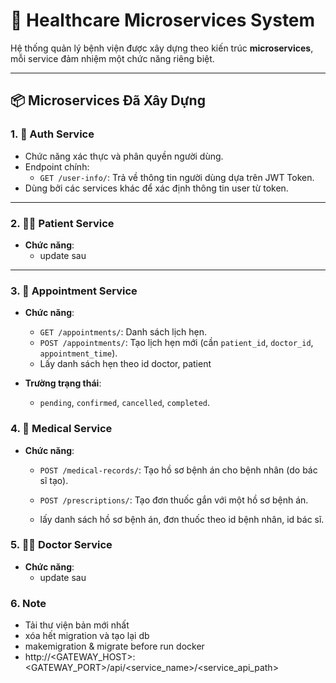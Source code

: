 # 🏥 Healthcare Microservices System

Hệ thống quản lý bệnh viện được xây dựng theo kiến trúc **microservices**, mỗi service đảm nhiệm một chức năng riêng biệt.

---

## 📦 Microservices Đã Xây Dựng

### 1. 🔐 Auth Service

- Chức năng xác thực và phân quyền người dùng.
- Endpoint chính:
  - `GET /user-info/`: Trả về thông tin người dùng dựa trên JWT Token.
- Dùng bởi các services khác để xác định thông tin user từ token.

---

### 2. 🧑‍⚕️ Patient Service

- **Chức năng**:
  - update sau

---

### 3. 📅 Appointment Service

- **Chức năng**:

  - `GET /appointments/`: Danh sách lịch hẹn.
  - `POST /appointments/`: Tạo lịch hẹn mới (cần `patient_id`, `doctor_id`, `appointment_time`).
  - Lấy danh sách hẹn theo id doctor, patient

- **Trường trạng thái**:
  - `pending`, `confirmed`, `cancelled`, `completed`.

### 4. 🧾 Medical Service

- **Chức năng**:

  - `POST /medical-records/`: Tạo hồ sơ bệnh án cho bệnh nhân (do bác sĩ tạo).

  - `POST /prescriptions/`: Tạo đơn thuốc gắn với một hồ sơ bệnh án.

  - lấy danh sách hồ sơ bệnh án, đơn thuốc theo id bệnh nhân, id bác sĩ.

### 5. 🧑‍⚕️ Doctor Service

- **Chức năng**:
  - update sau

### 6. Note

- Tải thư viện bản mới nhất
- xóa hết migration và tạo lại db
- makemigration & migrate before run docker
- http://<GATEWAY_HOST>:<GATEWAY_PORT>/api/<service_name>/<service_api_path>
